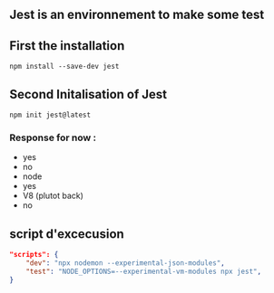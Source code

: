 ## Jest is an environnement to make some test 

## First the installation 

`npm install --save-dev jest`

## Second Initalisation of Jest

`npm init jest@latest`

### Response for now : 
   - yes
   - no 
   - node
   - yes
   - V8 (plutot back)
   - no

## script d'excecusion

```json
"scripts": {
    "dev": "npx nodemon --experimental-json-modules",
    "test": "NODE_OPTIONS=--experimental-vm-modules npx jest",
}
```